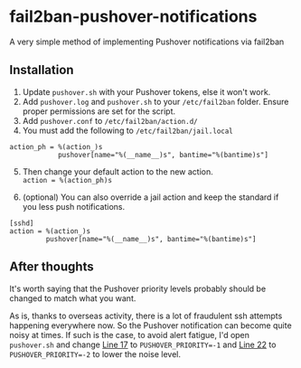 # fail2ban-pushover-notifications
A very simple method of implementing Pushover notifications via fail2ban

## Installation

1. Update `pushover.sh` with your Pushover tokens, else it won't work.
2. Add `pushover.log` and `pushover.sh` to your `/etc/fail2ban` folder. Ensure proper permissions are set for the script.
3. Add `pushover.conf` to `/etc/fail2ban/action.d/`
4. You must add the following to `/etc/fail2ban/jail.local`
```
action_ph = %(action_)s
            pushover[name="%(__name__)s", bantime="%(bantime)s"]
```

5. Then change your default action to the new action.    
`action = %(action_ph)s`

6. (optional) You can also override a jail action and keep the standard if you less push notifications.

```
[sshd]
action = %(action_)s
         pushover[name="%(__name__)s", bantime="%(bantime)s"]
```

## After thoughts
It's worth saying that the Pushover priority levels probably should be changed to match what you want.

As is, thanks to overseas activity, there is a lot of fraudulent ssh attempts happening everywhere now. So the Pushover notification can become quite noisy at times. If such is the case, to avoid alert fatigue, I'd open `pushover.sh` and change [Line 17](https://github.com/Operator873/fail2ban-pushover-notifications/blob/da49fe787770c4ba08ca9cdda4efa9b89cc86c1d/pushover.sh#L17) to `PUSHOVER_PRIORITY=-1` and [Line 22](https://github.com/Operator873/fail2ban-pushover-notifications/blob/da49fe787770c4ba08ca9cdda4efa9b89cc86c1d/pushover.sh#L22) to `PUSHOVER_PRIORITY=-2` to lower the noise level.
